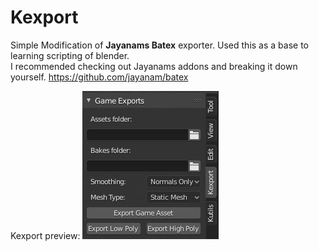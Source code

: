 # Kexport
Simple Modification of __Jayanams Batex__ exporter.
Used this as a base to learning scripting of blender.  
I recommended checking out Jayanams addons and breaking it down yourself.
https://github.com/jayanam/batex


Kexport preview: 
![Image description](https://github.com/iKendoit98/Kexport/blob/master/Kexport.jpg)

